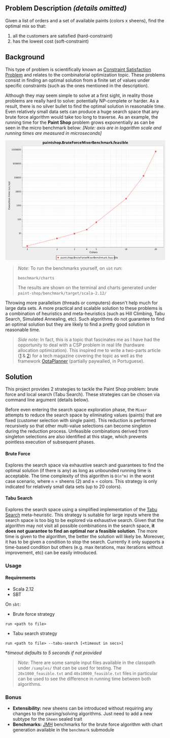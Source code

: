 Problem Description *(details omitted)*
---------------------------------------
Given a list of orders and a set of available paints (colors x sheens), find the optimal mix so that:
1. all the customers are satisfied (hard-constraint)
2. has the lowest cost (soft-constraint)
 
 
Background
----------

This type of problem is scientifically known as [Constraint Satisfaction Problem](https://en.wikipedia.org/wiki/Constraint_satisfaction_problem)
and relates to the combinatorial optimization topic. These problems consist in finding an optimal solution
from a finite set of values under specific constraints (such as the ones mentioned in the description). 

Although they may seem simple to solve at a first sight, in reality those problems are really hard to solve: potentially
NP-complete or harder. As a result, there is no silver bullet to find the optimal solution in reasonable time. Even
relatively small data sets can produce a huge search space that any brute force algorithm would take too long to traverse.
As an example, the running time for the **Paint Shop** problem grows exponentially as can be seen in the micro benchmark
below: *[Note: axis are in logarithm scale and running times are measured in microseconds]*

![Brute force benchmark](src/main/resources/misc/BruteForceMixerBenchmark.png)


>*Note:* To run the benchmarks yourself, on `sbt` run:
>```
>benchmark/charts
>```
>The results are shown on the terminal and charts generated under `paint-shop/benchmark/target/scala-2.12/`


Throwing more parallelism (threads or computers) doesn't help much for large data sets. A more practical and scalable 
solution to these problems is a combination of heuristics and meta-heuristics (such as Hill Climbing, Tabu Search,
Simulated Annealing, etc). Such algorithms do not guarantee to find an optimal solution but they are likely to find a
pretty good solution in reasonable time.

>*Side note:* In fact, this is a topic that fascinates me as I have had the opportunity to deal with a CSP problem in real 
life (hardware allocation optimization). This inspired me to write a two-parts article
([1](http://www.devmedia.com.br/red-hat-resolvendo-problemas-de-planejamento-com-optaplanner-parte-1/31981) \&
[2](http://www.devmedia.com.br/como-escolher-o-algoritmo-mais-eficiente-com-optaplanner-parte-2/32085)) for a tech 
magazine covering the topic as well as the framework [OptaPlanner](http://www.optaplanner.org/) (partially paywalled,
in Portuguese).




Solution
--------
This project provides 2 strategies to tackle the Paint Shop problem: brute force and local search (Tabu Search).
These strategies can be chosen via command line argument (details below).

Before even entering the search space exploration phase, the `Mixer` attempts to reduce the search space by eliminating
values (paints) that are fixed (customer selection with single paint). This reduction is performed recursively so that
other multi-value selections can become singleton during the reduction process. Unfeasible combinations derived from
singleton selections are also identified at this stage, which prevents pointless execution of subsequent phases. 

#### Brute Force
Explores the search space via exhaustive search and guarantees to find the optimal solution (if there is any) as long
as unbounded running time is acceptable. The time complexity of this algorithm is `O(n^m)` in the worst case scenario,
where `n` = sheens (2) and `m` = colors. This strategy is only indicated for relatively small data sets (up to 20 colors). 

#### Tabu Search
Explores the search space using a simplified implementation of the [Tabu Search](https://en.wikipedia.org/wiki/Tabu_search)
meta-heuristic. This strategy is suitable for large inputs where the search space is too big to be explored via exhaustive
search. Given that the algorithm may not visit all possible combinations in the search space, **it does not guarantee to find 
an optimal nor a feasible solution**. The more time is given to the algorithm, the better the solution will likely be.
Moreover, it has to be given a condition to stop the search. Currently it only supports a time-based condition but others
(e.g. max iterations, max iterations without improvement, etc) can be easily introduced. 

### Usage
#### Requirements
- Scala 2.12
- SBT

On `sbt`:

* Brute force strategy
```
run <path to file>
```

* Tabu search strategy
```
run <path to file> --tabu-search [<timeout in secs>]
```
**timeout defaults to 5 seconds if not provided*

>*Note:* There are some sample input files available in the classpath under `/samples/` that can be used for testing.
The `20x1000_feasible.txt` and `40x10000_feasible.txt` files in particular can be used to see the difference in
running time between both algorithms.

### Bonus

- **Extensibility:** new sheens can be introduced without requiring any changes to the parsing/solving algorithms. Just
need to add a new subtype for the `Sheen` sealed trait
- **Benchmarks:** [JMH](http://openjdk.java.net/projects/code-tools/jmh) benchmarks for the brute force algorithm with
chart generation available in the `benchmark` submodule
 
